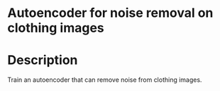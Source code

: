 # Autoencoder for noise removal on clothing images
 

# Description
Train an autoencoder that can remove noise from clothing images. 
